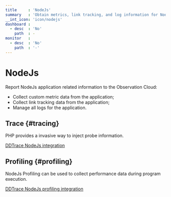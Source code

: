 ```yaml
---
title     : 'NodeJs'
summary   : 'Obtain metrics, link tracking, and log information for NodeJs applications'
__int_icon: 'icon/nodejs'
dashboard :
  - desc  : 'No'
    path  : -
monitor   :
  - desc  : 'No'
    path  : '-'
---
```


<!-- markdownlint-disable MD025 -->
# NodeJs
<!-- markdownlint enable -->

Report NodeJs application related information to the Observation Cloud:

- Collect custom metric data from the application;
- Collect link tracking data from the application;
- Manage all logs for the application.

## Trace {#tracing}

PHP provides a invasive way to inject probe information.

[DDTrace NodeJs integration](ddtrace-nodejs.md)

## Profiling {#profiling}

NodeJs Profiling can be used to collect performance data during program execution.

[DDTrace NodeJs profiling integration](profile-nodejs.md)

